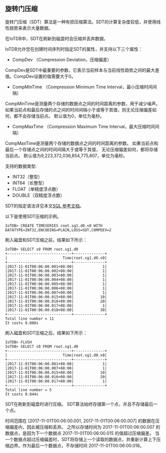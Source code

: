 <!--

    Licensed to the Apache Software Foundation (ASF) under one
    or more contributor license agreements.  See the NOTICE file
    distributed with this work for additional information
    regarding copyright ownership.  The ASF licenses this file
    to you under the Apache License, Version 2.0 (the
    "License"); you may not use this file except in compliance
    with the License.  You may obtain a copy of the License at
    
        http://www.apache.org/licenses/LICENSE-2.0
    
    Unless required by applicable law or agreed to in writing,
    software distributed under the License is distributed on an
    "AS IS" BASIS, WITHOUT WARRANTIES OR CONDITIONS OF ANY
    KIND, either express or implied.  See the License for the
    specific language governing permissions and limitations
    under the License.

-->

## 旋转门压缩

旋转门压缩（SDT）算法是一种有损压缩算法。SDT的计算复杂度较低，并使用线性趋势来表示大量数据。

在IoTDB中，SDT在刷新到磁盘时会压缩并丢弃数据。

IoTDB允许您在创建时间序列时指定SDT的属性，并支持以下三个属性：

* CompDev （Compression Deviation，压缩偏差）

CompDev是SDT中最重要的参数，它表示当前样本与当前线性趋势之间的最大差值。CompDev设置的值需要大于0。

* CompMinTime （Compression Minimum Time Interval，最小压缩时间间隔）

CompMinTime是测量两个存储的数据点之间的时间距离的参数，用于减少噪声。
如果当前点和最后存储的点之间的时间间隔小于或等于其值，则无论压缩偏差如何，都不会存储当前点。
默认值为0，单位为毫秒。

* CompMaxTime （Compression Maximum Time Interval，最大压缩时间间隔）

CompMaxTime是测量两个存储的数据点之间的时间距离的参数。
如果当前点和最后一个存储点之间的时间间隔大于或等于其值，
无论压缩偏差如何，都将存储当前点。
默认值为9,223,372,036,854,775,807，单位为毫秒。

支持的数据类型:

* INT32（整型）
* INT64（长整型）
* FLOAT（单精度浮点数）
* DOUBLE（双精度浮点数）

SDT的指定语法详见本文[SQL 参考文档](../Appendix/SQL-Reference.md)。

以下是使用SDT压缩的示例。

```
IoTDB> CREATE TIMESERIES root.sg1.d0.s0 WITH DATATYPE=INT32,ENCODING=PLAIN,LOSS=SDT,COMPDEV=2
```

刷入磁盘和SDT压缩之前，结果如下所示：

```
IoTDB> SELECT s0 FROM root.sg1.d0
+-----------------------------+--------------+
|                         Time|root.sg1.d0.s0|
+-----------------------------+--------------+
|2017-11-01T00:06:00.001+08:00|             1|
|2017-11-01T00:06:00.002+08:00|             1|
|2017-11-01T00:06:00.003+08:00|             1|
|2017-11-01T00:06:00.004+08:00|             1|
|2017-11-01T00:06:00.005+08:00|             1|
|2017-11-01T00:06:00.006+08:00|             1|
|2017-11-01T00:06:00.007+08:00|             1|
|2017-11-01T00:06:00.015+08:00|            10|
|2017-11-01T00:06:00.016+08:00|            20|
|2017-11-01T00:06:00.017+08:00|             1|
|2017-11-01T00:06:00.018+08:00|            30|
+-----------------------------+--------------+
Total line number = 11
It costs 0.008s
```

刷入磁盘和SDT压缩之后，结果如下所示：
```
IoTDB> FLUSH
IoTDB> SELECT s0 FROM root.sg1.d0
+-----------------------------+--------------+
|                         Time|root.sg1.d0.s0|
+-----------------------------+--------------+
|2017-11-01T00:06:00.001+08:00|             1|
|2017-11-01T00:06:00.007+08:00|             1|
|2017-11-01T00:06:00.015+08:00|            10|
|2017-11-01T00:06:00.016+08:00|            20|
|2017-11-01T00:06:00.017+08:00|             1|
+-----------------------------+--------------+
Total line number = 5
It costs 0.044s
```

SDT在刷新到磁盘时进行压缩。 SDT算法始终存储第一个点，并且不存储最后一个点。

时间范围在 [2017-11-01T00:06:00.001, 2017-11-01T00:06:00.007] 的数据在压缩偏差内，因此被压缩和丢弃。
之所以存储时间为 2017-11-01T00:06:00.007 的数据点，是因为下一个数据点 2017-11-01T00:06:00.015 的值超过压缩偏差。
当一个数据点超过压缩偏差时，SDT将存储上一个读取的数据点，并重新计算上下压缩边界。作为最后一个数据点，不存储时间 2017-11-01T00:06:00.018。
